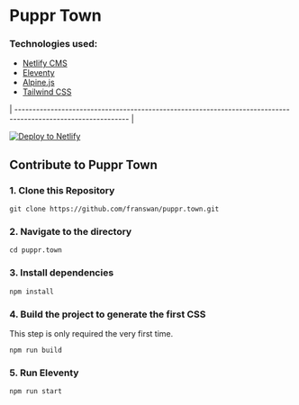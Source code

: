 # Puppr Town

### Technologies used:

- [Netlify CMS](https://www.netlifycms.org/)
- [Eleventy](https://www.11ty.dev/)
- [Alpine.js](https://github.com/alpinejs/alpine)
- [Tailwind CSS](https://tailwindcss.com/)


| ------------------------------------------------------------------------------------------------------------- |


<a href="https://app.netlify.com/start/deploy?repository=https://github.com/franswan/puppr.town&amp;stack=cms"><img src="https://www.netlify.com/img/deploy/button.svg" alt="Deploy to Netlify" /></a>


## Contribute to Puppr Town


### 1\. Clone this Repository

```
git clone https://github.com/franswan/puppr.town.git
```

### 2\. Navigate to the directory

```
cd puppr.town
```

### 3\. Install dependencies

```
npm install
```

### 4\. Build the project to generate the first CSS

This step is only required the very first time.

```
npm run build
```

### 5\. Run Eleventy

```
npm run start
```